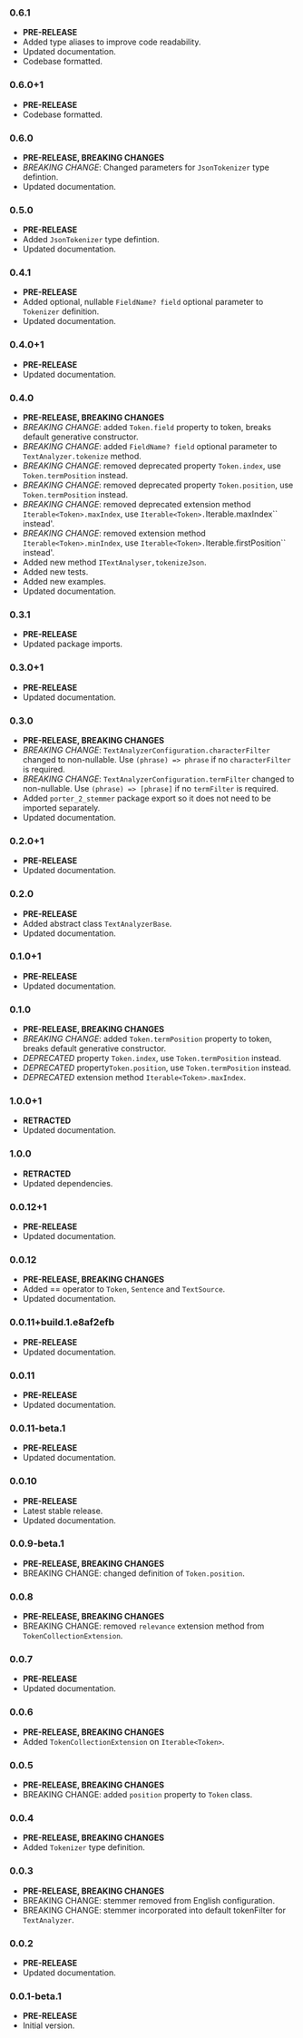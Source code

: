 <!-- 
BSD 3-Clause License
Copyright (c) 2022, GM Consult Pty Ltd
All rights reserved. 
-->

### 0.6.1
- **PRE-RELEASE**
- Added type aliases to improve code readability.
- Updated documentation.
- Codebase formatted.

### 0.6.0+1
- **PRE-RELEASE**
- Codebase formatted.

### 0.6.0
- **PRE-RELEASE, BREAKING CHANGES**
- *BREAKING CHANGE*: Changed parameters for `JsonTokenizer` type defintion.
- Updated documentation.

### 0.5.0
- **PRE-RELEASE**
- Added `JsonTokenizer` type defintion.
- Updated documentation.


### 0.4.1
- **PRE-RELEASE**
- Added optional, nullable `FieldName? field` optional parameter to `Tokenizer` definition.
- Updated documentation.

### 0.4.0+1

- **PRE-RELEASE**
- Updated documentation.

### 0.4.0

- **PRE-RELEASE, BREAKING CHANGES**
- *BREAKING CHANGE*: added `Token.field` property to token, breaks default generative constructor.
- *BREAKING CHANGE*: added `FieldName? field` optional parameter to `TextAnalyzer.tokenize` method.
- *BREAKING CHANGE*: removed deprecated property `Token.index`, use `Token.termPosition` instead.
- *BREAKING CHANGE*: removed deprecated property `Token.position`, use `Token.termPosition` instead.
- *BREAKING CHANGE*: removed deprecated extension method `Iterable<Token>.maxIndex`, use `Iterable<Token>.`Iterable<Token>.maxIndex`` instead'.
- *BREAKING CHANGE*: removed extension method `Iterable<Token>.minIndex`, use `Iterable<Token>.`Iterable<Token>.firstPosition`` instead'.
- Added new method `ITextAnalyser,tokenizeJson`.
- Added new tests.
- Added new examples.
- Updated documentation.

### 0.3.1

- **PRE-RELEASE**
- Updated package imports.

### 0.3.0+1

- **PRE-RELEASE**
- Updated documentation.

### 0.3.0

- **PRE-RELEASE, BREAKING CHANGES**
- *BREAKING CHANGE*: `TextAnalyzerConfiguration.characterFilter` changed to non-nullable. Use  `(phrase) => phrase` if no `characterFilter` is required.
- *BREAKING CHANGE*: `TextAnalyzerConfiguration.termFilter` changed to non-nullable. Use  `(phrase) => [phrase]` if no `termFilter` is required.
- Added `porter_2_stemmer` package export so it does not need to be imported separately.
- Updated documentation.

### 0.2.0+1

- **PRE-RELEASE**
- Updated documentation.

### 0.2.0

- **PRE-RELEASE**
- Added abstract class `TextAnalyzerBase`.
- Updated documentation.

### 0.1.0+1

- **PRE-RELEASE**
- Updated documentation.

### 0.1.0

- **PRE-RELEASE, BREAKING CHANGES**
- *BREAKING CHANGE*: added `Token.termPosition` property to token, breaks default generative constructor.
- *DEPRECATED* property `Token.index`, use `Token.termPosition` instead.
- *DEPRECATED* property`Token.position`, use `Token.termPosition` instead.
- *DEPRECATED* extension method `Iterable<Token>.maxIndex`.

### 1.0.0+1

- **RETRACTED**
- Updated documentation.

### 1.0.0

- **RETRACTED**
- Updated dependencies.

### 0.0.12+1

- **PRE-RELEASE**
- Updated documentation.

### 0.0.12

- **PRE-RELEASE, BREAKING CHANGES**
- Added == operator to `Token`, `Sentence` and `TextSource`.
- Updated documentation.

### 0.0.11+build.1.e8af2efb

- **PRE-RELEASE**
- Updated documentation.

### 0.0.11

- **PRE-RELEASE**
- Updated documentation.

### 0.0.11-beta.1

- **PRE-RELEASE**
- Updated documentation.

### 0.0.10

- **PRE-RELEASE**
- Latest stable release.
- Updated documentation.

### 0.0.9-beta.1

- **PRE-RELEASE, BREAKING CHANGES**
- BREAKING CHANGE: changed definition of `Token.position`.

### 0.0.8

- **PRE-RELEASE, BREAKING CHANGES**
- BREAKING CHANGE: removed `relevance` extension method from `TokenCollectionExtension`.

### 0.0.7

- **PRE-RELEASE**
- Updated documentation.

### 0.0.6

- **PRE-RELEASE, BREAKING CHANGES**
- Added `TokenCollectionExtension` on `Iterable<Token>`.

### 0.0.5

- **PRE-RELEASE, BREAKING CHANGES**
- BREAKING CHANGE: added `position` property to `Token` class.

### 0.0.4

- **PRE-RELEASE, BREAKING CHANGES**
- Added `Tokenizer` type definition.

### 0.0.3

- **PRE-RELEASE, BREAKING CHANGES**
- BREAKING CHANGE: stemmer removed from English configuration.
- BREAKING CHANGE: stemmer incorporated into default tokenFilter for `TextAnalyzer`.

### 0.0.2

- **PRE-RELEASE**
- Updated documentation.

### 0.0.1-beta.1

- **PRE-RELEASE**
- Initial version.

